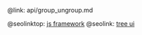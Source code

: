 @link: api/group_ungroup.md

@seolinktop: [js framework](https://webix.com)
@seolink: [tree ui](https://webix.com/widget/tree/)